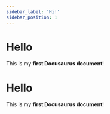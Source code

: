 ```yaml
---
sidebar_label: 'Hi!'
sidebar_position: 1
---
```


# Hello

This is my **first Docusaurus document**!
# Hello

This is my **first Docusaurus document**!
